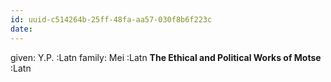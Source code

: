 ```yaml
---
id: uuid-c514264b-25ff-48fa-aa57-030f8b6f223c
date: 
---
```


given: Y.P.  :Latn
family: Mei :Latn
**The Ethical and Political Works of Motse** :Latn